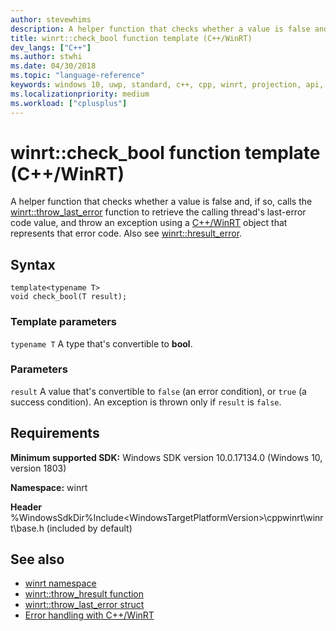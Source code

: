 ```yaml
---
author: stevewhims
description: A helper function that checks whether a value is false and, if so, retrieves the calling thread's last-error code value, and throws an exception using a C++/WinRT object that represents that error code.
title: winrt::check_bool function template (C++/WinRT)
dev_langs: ["C++"]
ms.author: stwhi
ms.date: 04/30/2018
ms.topic: "language-reference"
keywords: windows 10, uwp, standard, c++, cpp, winrt, projection, api, reference, check, throw, exception, bool, HRESULT, error, code
ms.localizationpriority: medium
ms.workload: ["cplusplus"]
---
```


# winrt::check_bool function template (C++/WinRT)
A helper function that checks whether a value is false and, if so, calls the [winrt::throw_last_error](throw-last-error.md) function to retrieve the calling thread's last-error code value, and throw an exception using a [C++/WinRT](/windows/uwp/cpp-and-winrt-apis/intro-to-using-cpp-with-winrt) object that represents that error code. Also see [winrt::hresult_error](hresult-error.md).

## Syntax
```cppwinrt
template<typename T>
void check_bool(T result);
```

### Template parameters
`typename T`
A type that's convertible to **bool**.

### Parameters
`result`
A value that's convertible to `false` (an error condition), or `true` (a success condition). An exception is thrown only if `result` is `false`.

## Requirements
**Minimum supported SDK:** Windows SDK version 10.0.17134.0 (Windows 10, version 1803)

**Namespace:** winrt

**Header** %WindowsSdkDir%Include\<WindowsTargetPlatformVersion>\cppwinrt\winrt\base.h (included by default)

## See also 
* [winrt namespace](../winrt.md)
* [winrt::throw_hresult function](throw-hresult.md)
* [winrt::throw_last_error struct](throw-last-error.md)
* [Error handling with C++/WinRT](/windows/uwp/cpp-and-winrt-apis/error-handling)
